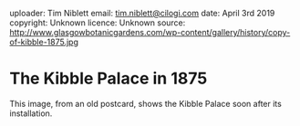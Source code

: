 uploader: Tim Niblett
email: tim.niblett@cilogi.com
date: April 3rd 2019
copyright: Unknown
licence: Unknown
source: http://www.glasgowbotanicgardens.com/wp-content/gallery/history/copy-of-kibble-1875.jpg

# The Kibble Palace in 1875

This image, from an old postcard, shows the Kibble Palace soon after
its installation.